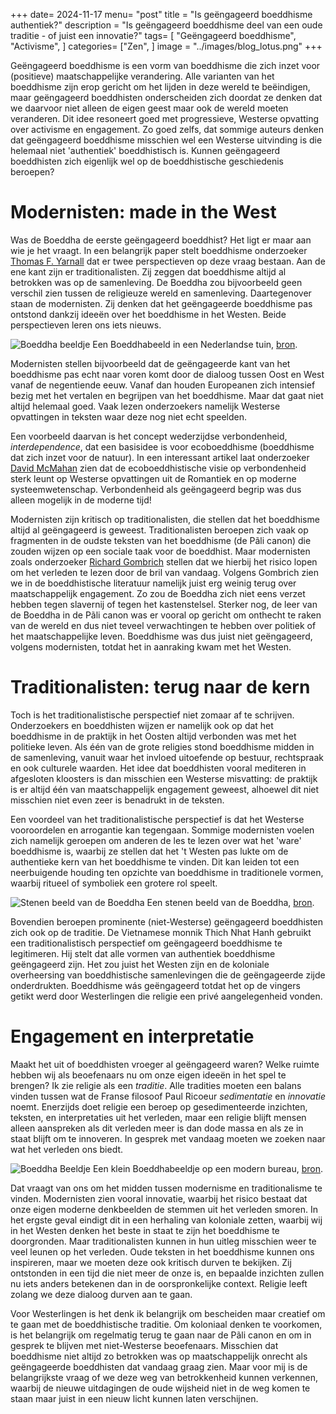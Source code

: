 +++
date= 2024-11-17
menu= "post"
title = "Is geëngageerd boeddhisme authentiek?"
description = "Is geëngageerd boeddhisme deel van een oude traditie - of juist een innovatie?"
tags= [
		"Geëngageerd boeddhisme",
		"Activisme",
]
categories= ["Zen",
]
image = "../images/blog_lotus.png"
+++

Geëngageerd boeddhisme is een vorm van boeddhisme die zich inzet voor (positieve) maatschappelijke verandering. Alle varianten van het boeddhisme zijn erop gericht om het lijden in deze wereld te beëindigen, maar geëngageerd boeddhisten onderscheiden zich doordat ze denken dat we daarvoor niet alleen de eigen geest maar ook de wereld moeten veranderen. Dit idee resoneert goed met progressieve, Westerse opvatting over activisme en engagement. Zo goed zelfs, dat sommige auteurs denken dat geëngageerd boeddhisme misschien wel een Westerse uitvinding is die helemaal niet 'authentiek' boeddhistisch is. Kunnen geëngageerd boeddhisten zich eigenlijk wel op de boeddhistische geschiedenis beroepen? 

# Modernisten: made in the West

Was de Boeddha de eerste geëngageerd boeddhist? Het ligt er maar aan wie je het vraagt. In een belangrijk paper stelt boeddhisme onderzoeker [Thomas F. Yarnall](https://www.taylorfrancis.com/chapters/mono/10.4324/9780203827789-25/engaged-buddhism-new-improved-made-usa-asian-materials-thomas-freeman-yarnall-christopher-queen-damien-keown-charles-prebish-christopher-queen) dat er twee perspectieven op deze vraag bestaan. Aan de ene kant zijn er traditionalisten. Zij zeggen dat boeddhisme altijd al betrokken was op de samenleving. De Boeddha zou bijvoorbeeld geen verschil zien tussen de religieuze wereld en samenleving. Daartegenover staan de modernisten. Zij denken dat het geëngageerde boeddhisme pas ontstond dankzij ideeën over het boeddhisme in het Westen. Beide perspectieven leren ons iets nieuws.

![](https://images.unsplash.com/photo-1600246682974-f9c203fee766?q=80&w=1740&auto=format&fit=crop&ixlib=rb-4.0.3&ixid=M3wxMjA3fDB8MHxwaG90by1wYWdlfHx8fGVufDB8fHx8fA%3D%3Dpath "Boeddha beeldje") Een Boeddhabeeld in een Nederlandse tuin, [bron](https://unsplash.com/photos/gray-scale-photo-of-baby-statue-TFcH3psXG-A).

Modernisten stellen bijvoorbeeld dat de geëngageerde kant van het boeddhisme pas echt naar voren komt door de dialoog tussen Oost en West vanaf de negentiende eeuw. Vanaf dan houden Europeanen zich intensief bezig met het vertalen en begrijpen van het boeddhisme. Maar dat gaat niet altijd helemaal goed. Vaak lezen onderzoekers namelijk Westerse opvattingen in teksten waar deze nog niet echt speelden. 

Een voorbeeld daarvan is het concept wederzijdse verbondenheid, *interdependence*, dat een basisidee is voor ecoboeddhisme (boeddhisme dat zich inzet voor de natuur). In een interessant artikel laat onderzoeker [David McMahan](https://buddhistuniversity.net/content/articles/brief-history-of-interdependence_mcmahan-david) zien dat de ecoboeddhistische visie op verbondenheid sterk leunt op Westerse opvattingen uit de Romantiek en op moderne systeemwetenschap. Verbondenheid als geëngageerd begrip was dus alleen mogelijk in de moderne tijd!

Modernisten zijn kritisch op traditionalisten, die stellen dat het boeddhisme altijd al geëngageerd is geweest. Traditionalisten beroepen zich vaak op fragmenten in de oudste teksten van het boeddhisme (de Pãli canon) die zouden wijzen op een sociale taak voor de boeddhist. Maar modernisten zoals onderzoeker [Richard Gombrich](https://tricycle.org/magazine/what-buddha-thought/) stellen dat we hierbij het risico lopen om het verleden te lezen door de bril van vandaag. Volgens Gombrich zien we in de boeddhistische literatuur namelijk juist erg weinig terug over maatschappelijk engagement. Zo zou de Boeddha zich niet eens verzet hebben tegen slavernij of tegen het kastenstelsel. Sterker nog, de leer van de Boeddha in de Pãli canon was er vooral op gericht om onthecht te raken van de wereld en dus niet teveel verwachtingen te hebben over politiek of het maatschappelijke leven. Boeddhisme was dus juist niet geëngageerd, volgens modernisten, totdat het in aanraking kwam met het Westen. 

# Traditionalisten: terug naar de kern

Toch is het traditionalistische perspectief niet zomaar af te schrijven. Onderzoekers en boeddhisten wijzen er namelijk ook op dat het boeddhisme in de praktijk in het Oosten altijd verbonden was met het politieke leven. Als één van de grote religies stond boeddhisme midden in de samenleving, vanuit waar het invloed uitoefende op bestuur, rechtspraak en ook culturele waarden. Het idee dat boeddhisten vooral mediteren in afgesloten kloosters is dan misschien een Westerse misvatting: de praktijk is er altijd één van maatschappelijk engagement geweest, alhoewel dit niet misschien niet even zeer is benadrukt in de teksten.

Een voordeel van het traditionalistische perspectief is dat het Westerse vooroordelen en arrogantie kan tegengaan. Sommige modernisten voelen zich namelijk geroepen om anderen de les te lezen over wat het 'ware' boeddhisme is, waarbij ze stellen dat het 't Westen pas lukte om de authentieke kern van het boeddhisme te vinden. Dit kan leiden tot een neerbuigende houding ten opzichte van boeddhisme in traditionele vormen, waarbij ritueel of symboliek een grotere rol speelt. 

![](https://images.unsplash.com/photo-1471948482423-3e18abf4f944?q=80&w=1742&auto=format&fit=crop&ixlib=rb-4.0.3&ixid=M3wxMjA3fDB8MHxwaG90by1wYWdlfHx8fGVufDB8fHx8fA%3D%3D "Stenen beeld van de Boeddha") Een stenen beeld van de Boeddha, [bron](https://unsplash.com/photos/brown-buddha-miniature-on-stone-p22h3XwOBtQ).

Bovendien beroepen prominente (niet-Westerse) geëngageerd boeddhisten zich ook op de traditie. De Vietnamese monnik Thich Nhat Hanh gebruikt een traditionalistisch perspectief om geëngageerd boeddhisme te legitimeren. Hij stelt dat alle vormen van authentiek boeddhisme geëngageerd zijn. Het zou juist het Westen zijn en de koloniale overheersing van boeddhistische samenlevingen die de geëngageerde zijde onderdrukten. Boeddhisme wás geëngageerd totdat het op de vingers getikt werd door Westerlingen die religie een privé aangelegenheid vonden. 

# Engagement en interpretatie

Maakt het uit of boeddhisten vroeger al geëngageerd waren? Welke ruimte hebben wij als beoefenaars nu om onze eigen ideeën in het spel te brengen? Ik zie religie als een *traditie*. Alle tradities moeten een balans vinden tussen wat de Franse filosoof Paul Ricoeur *sedimentatie* en *innovatie* noemt. Enerzijds doet religie een beroep op gesedimenteerde inzichten, teksten, en interpretaties uit het verleden, maar een religie blijft mensen alleen aanspreken als dit verleden meer is dan dode massa en als ze in staat blijft om te innoveren. In gesprek met vandaag moeten we zoeken naar wat het verleden ons biedt. 

![](https://images.unsplash.com/photo-1600246682974-f9c203fee766?q=80&w=1740&auto=format&fit=crop&ixlib=rb-4.0.3&ixid=M3wxMjA3fDB8MHxwaG90by1wYWdlfHx8fGVufDB8fHx8fA%3D%3D "Boeddha Beeldje") Een klein Boeddhabeeldje op een modern bureau, [bron](https://unsplash.com/photos/gold-buddha-figurine-on-brown-wooden-table-HHPy1Y0e7tc).

Dat vraagt van ons om het midden tussen modernisme en traditionalisme te vinden. Modernisten zien vooral innovatie, waarbij het risico bestaat dat onze eigen moderne denkbeelden de stemmen uit het verleden smoren. In het ergste geval eindigt dit in een herhaling van koloniale zetten, waarbij wij in het Westen denken het beste in staat te zijn het boeddhisme te doorgronden. Maar traditionalisten kunnen in hun uitleg misschien weer te veel leunen op het verleden. Oude teksten in het boeddhisme kunnen ons inspireren, maar we moeten deze ook kritisch durven te bekijken. Zij ontstonden in een tijd die niet meer de onze is, en bepaalde inzichten zullen nu iets anders betekenen dan in de oorspronkelijke context. Religie leeft zolang we deze dialoog durven aan te gaan. 

Voor Westerlingen is het denk ik belangrijk om bescheiden maar creatief om te gaan met de boeddhistische traditie. Om koloniaal denken te voorkomen, is het belangrijk om regelmatig terug te gaan naar de Pãli canon en om in gesprek te blijven met niet-Westerse beoefenaars. Misschien dat boeddhisme niet altijd zo betrokken was op maatschappelijk onrecht als geëngageerde boeddhisten dat vandaag graag zien. Maar voor mij is de belangrijkste vraag of we deze weg van betrokkenheid kunnen verkennen, waarbij de nieuwe uitdagingen de oude wijsheid niet in de weg komen te staan maar juist in een nieuw licht kunnen laten verschijnen. 
